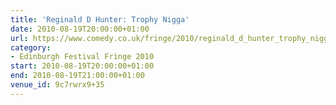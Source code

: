 ```yaml
---
title: 'Reginald D Hunter: Trophy Nigga'
date: 2010-08-19T20:00:00+01:00
url: https://www.comedy.co.uk/fringe/2010/reginald_d_hunter_trophy_nigga/
category:
- Edinburgh Festival Fringe 2010
start: 2010-08-19T20:00:00+01:00
end: 2010-08-19T21:00:00+01:00
venue_id: 9c7rwrx9+35
---
```


